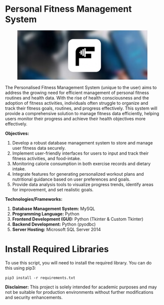 # Personal Fitness Management System

<p align="center">
  <img src="https://github.com/mohitmahajan095/Personal-Fitness-Management-System/blob/42f3bfe7f9fffe4c7d0e4c4465bad283c6151e77/Minor%20Project%20Files/img/home_3.png" />
</p>

The Personalised Fitness Management System (unique to the user) aims to address the growing need for efficient management of personal fitness routines and health data. With the rise of health consciousness and the adoption of fitness activities, individuals often struggle to organize and track their fitness goals, routines, and progress effectively. This system will provide a comprehensive solution to manage fitness data efficiently, helping users monitor their progress and achieve their health objectives more effectively.

**Objectives:**
1. Develop a robust database management system to store and manage user fitness data securely.
2. Implement user-friendly interfaces for users to input and track their fitness activities, and food-intake.
3. Monitoring calorie consumption in both exercise records and dietary intake.
4. Integrate features for generating personalized workout plans and nutritional guidance based on user preferences and goals.
5. Provide data analysis tools to visualize progress trends, identify areas for improvement, and set realistic goals.

**Technologies/Frameworks:**
1. **Database Management System:** MySQL
2. **Programming Language:** Python
3. **Frontend Development (GUI):** Python (Tkinter & Custom Tkinter)
4. **Backend Development:** Python (pyodbc)
5. **Server Hosting:** Microsoft SQL Server 2014

# Install Required Libraries                     
To use this script, you will need to install the required library. You can do this using pip3:

`pip3 install -r requirements.txt`

**Disclaimer:**
This project is solely intended for academic purposes and may not be suitable for production environments without further modifications and security enhancements.

